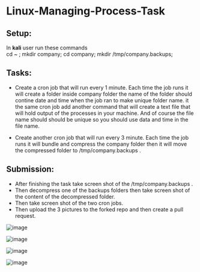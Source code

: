 # Linux-Managing-Process-Task

## Setup:

In **kali** user run these commands <br/>
cd ~ ; mkdir company; cd company; mkdir /tmp/company.backups; 


## Tasks:

- Create a cron job that will run every 1 minute. Each time the job runs it will create a folder inside company folder the name of the folder should contine date and time when the job ran to make unique folder name. it the same cron job add another command that will create a text file that will hold output of the processes in your machine. And of course the file name should should be unique so you should use data and time in the file name.

- Create another cron job that will run every 3 minute. Each time the job runs it will bundle and compress the company folder then it will move the compressed folder to /tmp/company.backups . 

## Submission:

- After finishing the task take screen shot of the /tmp/company.backups .
- Then decompress one of the backups folders then take screen shot of the content of the decompressed folder.
- Then take screen shot of the two cron jobs.
- Then upload the 3 pictures to the forked repo and then create a pull request.

![image](https://user-images.githubusercontent.com/26005476/196201777-2d5c59c4-c945-4311-a8fb-71df7da2b0bd.png)

![image](https://user-images.githubusercontent.com/26005476/196201746-b942ac93-ea19-44b5-a050-9d5969496684.png)

![image](https://user-images.githubusercontent.com/26005476/196201708-1fa26c0e-f31d-4962-8220-87d33a40d865.png)

![image](https://user-images.githubusercontent.com/26005476/196264606-51ca4b36-c4a2-41e4-8c50-a8f97a03ac03.png)

